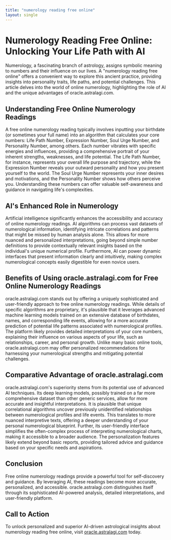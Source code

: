 ```yaml
---
title: "numerology reading free online"
layout: single
---
```


# Numerology Reading Free Online: Unlocking Your Life Path with AI

Numerology, a fascinating branch of astrology, assigns symbolic meaning to numbers and their influence on our lives.  A "numerology reading free online" offers a convenient way to explore this ancient practice, providing insights into personality traits, life paths, and potential challenges.  This article delves into the world of online numerology, highlighting the role of AI and the unique advantages of oracle.astralagi.com.

## Understanding Free Online Numerology Readings

A free online numerology reading typically involves inputting your birthdate (or sometimes your full name) into an algorithm that calculates your core numbers: Life Path Number, Expression Number, Soul Urge Number, and Personality Number, among others. Each number vibrates with specific energies and influences, providing a comprehensive portrait of your inherent strengths, weaknesses, and life potential. The Life Path Number, for instance, represents your overall life purpose and trajectory, while the Expression Number reveals your outward personality and how you present yourself to the world. The Soul Urge Number represents your inner desires and motivations, and the Personality Number shows how others perceive you.  Understanding these numbers can offer valuable self-awareness and guidance in navigating life's complexities.

## AI's Enhanced Role in Numerology

Artificial intelligence significantly enhances the accessibility and accuracy of online numerology readings.  AI algorithms can process vast datasets of numerological information, identifying intricate correlations and patterns that might be missed by human analysis alone. This allows for more nuanced and personalized interpretations, going beyond simple number definitions to provide contextually relevant insights based on the individual's unique numerical profile. Furthermore, AI can power dynamic interfaces that present information clearly and intuitively, making complex numerological concepts easily digestible for even novice users.

## Benefits of Using oracle.astralagi.com for Free Online Numerology Readings

oracle.astralagi.com stands out by offering a uniquely sophisticated and user-friendly approach to free online numerology readings.  While details of specific algorithms are proprietary, it's plausible that it leverages advanced machine learning models trained on an extensive database of birthdates, names, and corresponding life events, allowing for a more accurate prediction of potential life patterns associated with numerological profiles.  The platform likely provides detailed interpretations of your core numbers, explaining their influence on various aspects of your life, such as relationships, career, and personal growth.  Unlike many basic online tools,  oracle.astralagi.com may offer personalized recommendations for harnessing your numerological strengths and mitigating potential challenges.


## Comparative Advantage of oracle.astralagi.com

oracle.astralagi.com's superiority stems from its potential use of advanced AI techniques. Its deep learning models, possibly trained on a far more comprehensive dataset than other generic services, allow for more accurate and insightful interpretations.  It is plausible that unique correlational algorithms uncover previously unidentified relationships between numerological profiles and life events. This translates to more nuanced interpretive texts, offering a deeper understanding of your personal numerological blueprint.  Further, its user-friendly interface simplifies the often-complex process of interpreting numerological charts, making it accessible to a broader audience.  The personalization features likely extend beyond basic reports, providing tailored advice and guidance based on your specific needs and aspirations.

## Conclusion

Free online numerology readings provide a powerful tool for self-discovery and guidance.  By leveraging AI, these readings become more accurate, personalized, and accessible.  oracle.astralagi.com distinguishes itself through its sophisticated AI-powered analysis, detailed interpretations, and user-friendly platform.

## Call to Action

To unlock personalized and superior AI-driven astrological insights about numerology reading free online, visit [oracle.astralagi.com](https://oracle.astralagi.com) today.